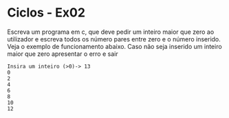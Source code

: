 # Ciclos - Ex02
Escreva um programa em c, que deve pedir um inteiro maior que zero ao utilizador e escreva todos os número pares entre zero e o número inserido. Veja o exemplo de funcionamento abaixo. Caso não seja inserido um inteiro maior que zero apresentar o erro e sair

```text
Insira um inteiro (>0)-> 13
0
2
4
6
8
10
12

```